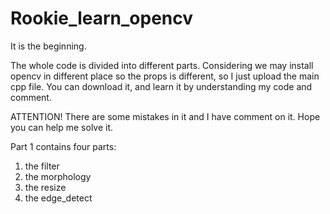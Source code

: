 # Rookie_learn_opencv
It is the beginning.

The whole code is divided into different parts. Considering we may install opencv in different place so the props is different, so I just upload the main cpp file. You can download it, and learn it by understanding my code and comment.

ATTENTION! There are some mistakes in it and I have comment on it. Hope you can help me solve it.

Part 1 contains four parts:
1. the filter
2. the morphology
3. the resize
4. the edge_detect
